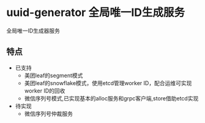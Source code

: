 # uuid-generator 全局唯一ID生成服务

全局唯一ID生成器服务

## 特点
* 已支持
    * 美团leaf的segment模式
    * 美团leaf的snowflake模式，使用etcd管理worker ID，配合运维可实现worker ID的回收
    * 微信序列号模式,已实现基本的alloc服务和grpc客户端,store借助etcd实现
* 待实现
    * 微信序列号仲裁服务
